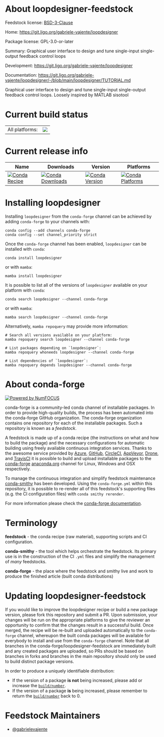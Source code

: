 About loopdesigner-feedstock
============================

Feedstock license: [BSD-3-Clause](https://github.com/conda-forge/loopdesigner-feedstock/blob/main/LICENSE.txt)

Home: https://git.ligo.org/gabriele-vajente/loopdesigner

Package license: GPL-3.0-or-later

Summary: Graphical user interface to design and tune single-input single-output feedback control loops

Development: https://git.ligo.org/gabriele-vajente/loopdesigner

Documentation: https://git.ligo.org/gabriele-vajente/loopdesigner/-/blob/main/loopdesigner/TUTORIAL.md

Graphical user interface to design and tune single-input single-output feedback control loops. Loosely inspired by MATLAB sisotool

Current build status
====================


<table><tr><td>All platforms:</td>
    <td>
      <a href="https://dev.azure.com/conda-forge/feedstock-builds/_build/latest?definitionId=21388&branchName=main">
        <img src="https://dev.azure.com/conda-forge/feedstock-builds/_apis/build/status/loopdesigner-feedstock?branchName=main">
      </a>
    </td>
  </tr>
</table>

Current release info
====================

| Name | Downloads | Version | Platforms |
| --- | --- | --- | --- |
| [![Conda Recipe](https://img.shields.io/badge/recipe-loopdesigner-green.svg)](https://anaconda.org/conda-forge/loopdesigner) | [![Conda Downloads](https://img.shields.io/conda/dn/conda-forge/loopdesigner.svg)](https://anaconda.org/conda-forge/loopdesigner) | [![Conda Version](https://img.shields.io/conda/vn/conda-forge/loopdesigner.svg)](https://anaconda.org/conda-forge/loopdesigner) | [![Conda Platforms](https://img.shields.io/conda/pn/conda-forge/loopdesigner.svg)](https://anaconda.org/conda-forge/loopdesigner) |

Installing loopdesigner
=======================

Installing `loopdesigner` from the `conda-forge` channel can be achieved by adding `conda-forge` to your channels with:

```
conda config --add channels conda-forge
conda config --set channel_priority strict
```

Once the `conda-forge` channel has been enabled, `loopdesigner` can be installed with `conda`:

```
conda install loopdesigner
```

or with `mamba`:

```
mamba install loopdesigner
```

It is possible to list all of the versions of `loopdesigner` available on your platform with `conda`:

```
conda search loopdesigner --channel conda-forge
```

or with `mamba`:

```
mamba search loopdesigner --channel conda-forge
```

Alternatively, `mamba repoquery` may provide more information:

```
# Search all versions available on your platform:
mamba repoquery search loopdesigner --channel conda-forge

# List packages depending on `loopdesigner`:
mamba repoquery whoneeds loopdesigner --channel conda-forge

# List dependencies of `loopdesigner`:
mamba repoquery depends loopdesigner --channel conda-forge
```


About conda-forge
=================

[![Powered by
NumFOCUS](https://img.shields.io/badge/powered%20by-NumFOCUS-orange.svg?style=flat&colorA=E1523D&colorB=007D8A)](https://numfocus.org)

conda-forge is a community-led conda channel of installable packages.
In order to provide high-quality builds, the process has been automated into the
conda-forge GitHub organization. The conda-forge organization contains one repository
for each of the installable packages. Such a repository is known as a *feedstock*.

A feedstock is made up of a conda recipe (the instructions on what and how to build
the package) and the necessary configurations for automatic building using freely
available continuous integration services. Thanks to the awesome service provided by
[Azure](https://azure.microsoft.com/en-us/services/devops/), [GitHub](https://github.com/),
[CircleCI](https://circleci.com/), [AppVeyor](https://www.appveyor.com/),
[Drone](https://cloud.drone.io/welcome), and [TravisCI](https://travis-ci.com/)
it is possible to build and upload installable packages to the
[conda-forge](https://anaconda.org/conda-forge) [anaconda.org](https://anaconda.org/)
channel for Linux, Windows and OSX respectively.

To manage the continuous integration and simplify feedstock maintenance
[conda-smithy](https://github.com/conda-forge/conda-smithy) has been developed.
Using the ``conda-forge.yml`` within this repository, it is possible to re-render all of
this feedstock's supporting files (e.g. the CI configuration files) with ``conda smithy rerender``.

For more information please check the [conda-forge documentation](https://conda-forge.org/docs/).

Terminology
===========

**feedstock** - the conda recipe (raw material), supporting scripts and CI configuration.

**conda-smithy** - the tool which helps orchestrate the feedstock.
                   Its primary use is in the construction of the CI ``.yml`` files
                   and simplify the management of *many* feedstocks.

**conda-forge** - the place where the feedstock and smithy live and work to
                  produce the finished article (built conda distributions)


Updating loopdesigner-feedstock
===============================

If you would like to improve the loopdesigner recipe or build a new
package version, please fork this repository and submit a PR. Upon submission,
your changes will be run on the appropriate platforms to give the reviewer an
opportunity to confirm that the changes result in a successful build. Once
merged, the recipe will be re-built and uploaded automatically to the
`conda-forge` channel, whereupon the built conda packages will be available for
everybody to install and use from the `conda-forge` channel.
Note that all branches in the conda-forge/loopdesigner-feedstock are
immediately built and any created packages are uploaded, so PRs should be based
on branches in forks and branches in the main repository should only be used to
build distinct package versions.

In order to produce a uniquely identifiable distribution:
 * If the version of a package **is not** being increased, please add or increase
   the [``build/number``](https://docs.conda.io/projects/conda-build/en/latest/resources/define-metadata.html#build-number-and-string).
 * If the version of a package **is** being increased, please remember to return
   the [``build/number``](https://docs.conda.io/projects/conda-build/en/latest/resources/define-metadata.html#build-number-and-string)
   back to 0.

Feedstock Maintainers
=====================

* [@gabrielevajente](https://github.com/gabrielevajente/)

